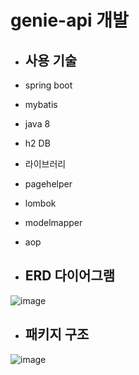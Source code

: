 # genie-api 개발
* ## 사용 기술
* spring boot
* mybatis
* java 8
* h2 DB
* 라이브러리
* pagehelper
* lombok
* modelmapper
* aop

* ## ERD 다이어그램
![image](https://user-images.githubusercontent.com/87063007/196070922-7440042b-e392-4516-8260-1838e1addf0c.png)

* ## 패키지 구조
![image](https://user-images.githubusercontent.com/87063007/196071262-9a5dd858-f26e-409d-97f3-e7af6dd7bdc5.png)
